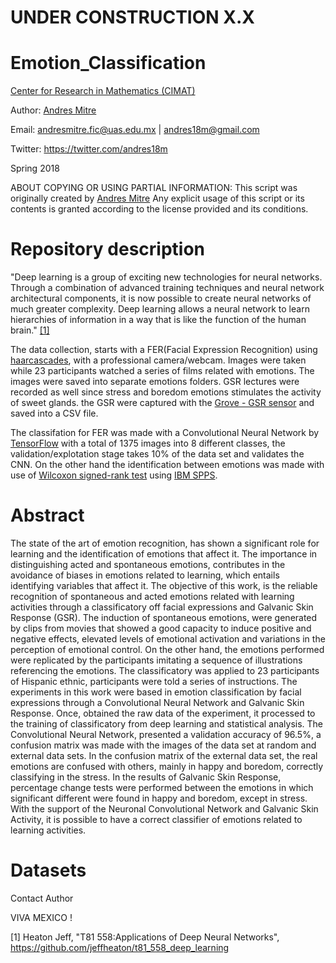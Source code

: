 # UNDER CONSTRUCTION X.X


# Emotion_Classification


[Center for Research in Mathematics (CIMAT)](http://www.cimat.mx/en)

Author: [Andres Mitre](https://www.linkedin.com/in/andres18m)

Email: andresmitre.fic@uas.edu.mx | andres18m@gmail.com

Twitter:  https://twitter.com/andres18m

Spring 2018

ABOUT COPYING OR USING PARTIAL INFORMATION:
This script was originally created by [Andres Mitre](https://www.linkedin.com/in/andres18m) Any explicit usage of this script or its contents is granted according to the license provided and its conditions.

# Repository description 

"Deep learning is a group of exciting new technologies for neural networks. Through a combination of advanced training techniques and neural network architectural components, it is now possible to create neural networks of much greater complexity. Deep learning allows a neural network to learn hierarchies of information in a way that is like the function of the human brain." [[1]](https://github.com/jeffheaton/t81_558_deep_learning) 

The data collection, starts with a FER(Facial Expression Recognition) using [haarcascades](https://github.com/opencv/opencv), with a professional camera/webcam. Images were taken while 23 participants watched a series of films related with emotions. The images were saved into separate emotions folders. GSR lectures were recorded as well since stress and boredom emotions stimulates the activity of sweet glands. the GSR were captured with the [Grove - GSR sensor](https://www.seeedstudio.com/Grove-GSR-sensor-p-1614.html) and saved into a CSV file.

The classifation for FER was made with a Convolutional Neural Network by [TensorFlow](https://codelabs.developers.google.com/codelabs/tensorflow-for-poets/#0) with a total of 1375 images into 8 different classes, the validation/explotation stage takes 10% of the data set and validates the CNN. On the other hand the identification between emotions was made with use of [Wilcoxon signed-rank test](https://en.wikipedia.org/wiki/Wilcoxon_signed-rank_test) using [IBM SPPS](https://www.ibm.com/products/spss-statistics).

# Abstract

The state of the art of emotion recognition, has shown a significant role for learning and the identification of emotions that affect it. The importance in distinguishing acted and spontaneous emotions, contributes in the avoidance of biases in emotions related to learning, which entails identifying variables that affect it. 
The objective of this work, is the reliable recognition of spontaneous and acted emotions related with learning activities through a classificatory off facial expressions and Galvanic Skin Response (GSR). The induction of spontaneous emotions, were generated by clips from movies that showed a good capacity to induce positive and negative effects, elevated levels of emotional activation and variations in the perception of emotional control. On the other hand, the emotions performed were replicated by the participants imitating a sequence of illustrations referencing the emotions. 
The classificatory was applied to 23 participants of Hispanic ethnic, participants were told a series of instructions. The experiments in this work were based in emotion classification by facial expressions through a Convolutional Neural Network and Galvanic Skin Response. Once, obtained the raw data of the experiment, it processed to the training of classificatory from deep learning and statistical analysis. 
The Convolutional Neural Network, presented a validation accuracy of 96.5%, a confusion matrix was made with the images of the data set at random and external data sets. In the confusion matrix of the external data set, the real emotions are confused with others, mainly in happy and boredom, correctly classifying in the stress. In the results of Galvanic Skin Response, percentage change tests were performed between the emotions in which significant different were found in happy and boredom, except in stress. With the support of the Neuronal Convolutional Network and Galvanic Skin Activity, it is possible to have a correct classifier of emotions related to learning activities.


# Datasets

Contact Author






VIVA MEXICO !


[1] Heaton Jeff, "T81 558:Applications of Deep Neural Networks", https://github.com/jeffheaton/t81_558_deep_learning
